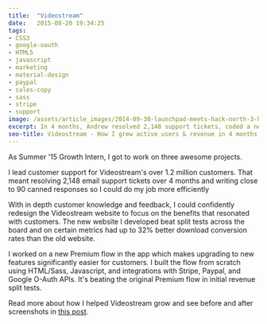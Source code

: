 ```yaml
---
title:  "Videostream"
date:   2015-08-20 19:34:25
tags:
- CSS3
- google-oauth
- HTML5
- javascript
- marketing
- material-design
- paypal
- sales-copy
- sass
- stripe
- support
image: /assets/article_images/2014-09-30-launchpad-meets-hack-north-3-hypotheses-tested-hacking/stock-slate-demo-retail-c.jpg
excerpt: In 4 months, Andrew resolved 2,148 support tickets, coded a new website that boosted weekly actives & downloads, and optimized for revenue.
seo-title: Videostream - How I grew active users & revenue in 4 months
---
```


As Summer '15 Growth Intern, I got to work on three awesome projects.

I lead customer support for Videostream's over 1.2 million customers. That meant resolving 2,148 email support tickets over 4 months and writing close to 90 canned responses so I could do my job more efficiently

With in depth customer knowledge and feedback, I could confidently redesign the Videostream website to focus on the benefits that resonated with customers. The new website I developed beat split tests across the board and on certain metrics had up to 32% better download conversion rates than the old website.

I worked on a new Premium flow in the app which makes upgrading to new features significantly easier for customers. I built the flow from scratch using HTML/Sass, Javascript, and integrations with Stripe, Paypal, and Google O-Auth APIs. It's beating the original Premium flow in initial revenue split tests.

Read more about how I helped Videostream grow and see before and after screenshots in <a href="/blog/videostream-how-growth-started-with-great-customer-support/">this post</a>.

